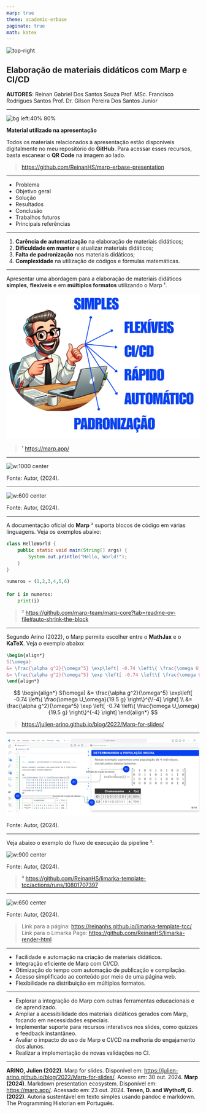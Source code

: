 ```yaml
---
marp: true
theme: academic-erbase
paginate: true
math: katex
---
```


<!-- _class: lead -->

![top-right](https://main--ornate-begonia-abfe87.netlify.app/assets/logo.svg)

## Elaboração de materiais didáticos com Marp e CI/CD

**AUTORES**: Reinan Gabriel Dos Santos Souza
Prof. MSc. Francisco Rodrigues Santos
Prof. Dr. Gilson Pereira Dos Santos Junior

<!-- _footer: '07 de novembro de 2024' -->

---

![bg left:40% 80%](https://www.qrtag.net/api/qr_1280.png?url=https://reinanhs.github.io/marp-erbase-presentation/)

**Material utilizado na apresentação**

Todos os materiais relacionados à apresentação estão disponíveis digitalmente no meu repositório do **GitHub**. Para acessar esses recursos, basta escanear o **QR Code** na imagem ao lado.

> https://github.com/ReinanHS/marp-erbase-presentation

---

<!-- _header: Sumário -->

- Problema
- Objetivo geral
- Solução
- Resultados
- Conclusão
- Trabalhos futuros
- Principais referências

---

<!-- _header: PROBLEMA -->

1. **Carência de automatização** na elaboração de materiais didáticos;
2. **Dificuldade em manter** e atualizar materiais didáticos;
3. **Falta de padronização** nos materiais didáticos;
4. **Complexidade** na utilização de códigos e fórmulas matemáticas.

---

<!-- _header: OBJETIVO GERAL -->

Apresentar uma abordagem para a elaboração de materiais didáticos **simples**, **flexíveis** e em **múltiplos formatos** utilizando o Marp ¹.

![w:500 center](https://raw.githubusercontent.com/ReinanHS/marp-erbase-presentation/refs/heads/master/img/ilustracao_objetivos.png)

<!-- <c>Fonte: Autor, (2024).</c> -->

> ¹ https://marp.app/

---

<!-- _class: image_with_font -->
<!-- _header: SOLUÇÃO  -->

![w:1000 center](https://gitlab.com/reinanhs/repo-slide-presentation/-/raw/main/imagens/tcc/exemplo-do-marp-slide.png)

Fonte: Autor, (2024).

---

<!-- _class: image_with_font -->
<!-- _header: EXEMPLO SOBRE O CONTROLE NA ATUALIZAÇÃO DOS MATERIAIS  -->

![w:600 center](https://gitlab.com/reinanhs/repo-slide-presentation/-/raw/main/imagens/tcc/exemplo-de-discussao-em-um-pull-request.png)

Fonte: Autor, (2024).

---

<!-- _header: EXEMPLO DE BLOCO DE CÓDIGO  -->

A documentação oficial do **Marp** ² suporta blocos de código em várias linguagens. Veja os exemplos abaixo:

```java
class HelloWorld {
    public static void main(String[] args) {
        System.out.println("Hello, World!"); 
    }
}
```

```python
numeros = (1,2,3,4,5,6)

for i in numeros:
    print(i)
```

> ² https://github.com/marp-team/marp-core?tab=readme-ov-file#auto-shrink-the-block

---

<!-- _header: EXPRESSÕES MATEMÁTICAS  -->

Segundo Arino (2022), o Marp permite escolher entre o **MathJax** e o **KaTeX**. Veja o exemplo abaixo:

```tex
\begin{align*}
S(\omega) 
&= \frac{\alpha g^2}{\omega^5} \exp\left[ -0.74 \left\{ \frac{\omega U_\omega}{19.5 g} \right\}^{\!-4} \right] \\
&= \frac{\alpha g^2}{\omega^5} \exp \left[ -0.74 \left\{ \frac{\omega U_\omega}{19.5 g} \right\}^{-4} \right]
\end{align*}
```

$$
\begin{align*}
S(\omega) 
&= \frac{\alpha g^2}{\omega^5} \exp\left[ -0.74 \left\{ \frac{\omega U_\omega}{19.5 g} \right\}^{\!-4} \right] \\
&= \frac{\alpha g^2}{\omega^5} \exp \left[ -0.74 \left\{ \frac{\omega U_\omega}{19.5 g} \right\}^{-4} \right]
\end{align*}
$$

> https://julien-arino.github.io/blog/2022/Marp-for-slides/

---

<!-- _class: image_with_font -->
<!-- _header: EXEMPLO DE ESCRITA DO SLIDE EM MARKDOWN  -->

![w:1200 center](https://raw.githubusercontent.com/ReinanHS/marp-erbase-presentation/refs/heads/master/img/exemplo-vetor.png)

Fonte: Autor, (2024).

---
<!-- _header: PIPELINE PARA AUTOMATIZAR A COMPILAÇÃO E PUBLICAÇÃO -->

Veja abaixo o exemplo do fluxo de execução da pipeline ³:

![w:900 center](https://gitlab.com/reinanhs/repo-slide-presentation/-/raw/main/imagens/tcc/github-action-pipeline.png)

<c>Fonte: Autor, (2024).</c>

> ³ https://github.com/ReinanHS/limarka-template-tcc/actions/runs/10801707397

---
<!-- _class: image_with_font -->
<!-- _header: RESULTADO DA PÁGINA DE PUBLICAÇÃO GERADO PELO CI/CD -->

![w:650 center](https://gitlab.com/reinanhs/repo-slide-presentation/-/raw/main/imagens/tcc/limarka-page.png)

Fonte: Autor, (2024).

> Link para a página: https://reinanhs.github.io/limarka-template-tcc/
> Link para o Limarka Page: https://github.com/ReinanHS/limarka-render-html

---

<!-- _header: CONCLUSÃO -->

- Facilidade e automação na criação de materiais didáticos.
- Integração eficiente de Marp com CI/CD.
- Otimização do tempo com automação de publicação e compilação.
- Acesso simplificado ao conteúdo por meio de uma página web.
- Flexibilidade na distribuição em múltiplos formatos.

---

<!-- _header: TRABALHOS FUTUROS -->

- Explorar a integração do Marp com outras ferramentas educacionais e de aprendizado.
- Ampliar a acessibilidade dos materiais didáticos gerados com Marp, focando em necessidades especiais.
- Implementar suporte para recursos interativos nos slides, como quizzes e feedback instantâneo.
- Avaliar o impacto do uso de Marp e CI/CD na melhoria do engajamento dos alunos.
- Realizar a implementação de novas validações no CI.

---

<!-- _header: PRINCIPAIS REFERÊNCIAS -->

**ARINO, Julien (2022)**. Marp for slides. Disponível em: https://julien-arino.github.io/blog/2022/Marp-for-slides/. Acesso em: 30 out. 2024.
**Marp (2024)**. Markdown presentation ecosystem. Disponível em: https://marp.app/. Acessado em: 23 out. 2024.
**Tenen, D. and Wythoff, G. (2022)**. Autoria sustentável em texto simples usando pandoc e markdown. The Programming Historian em Português.
